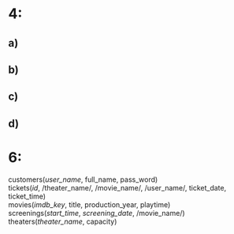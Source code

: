 4:
==

## a)



## b)



## c)



## d)



6:
==

customers(_user_name_, full_name, pass_word)		
tickets(_id_, /theater_name/, /movie_name/, /user_name/, ticket_date, ticket_time)		
movies(_imdb_key_, title, production_year, playtime)		
screenings(_start_time_, _screening_date_, /movie_name/)
theaters(_theater_name_, capacity)		
